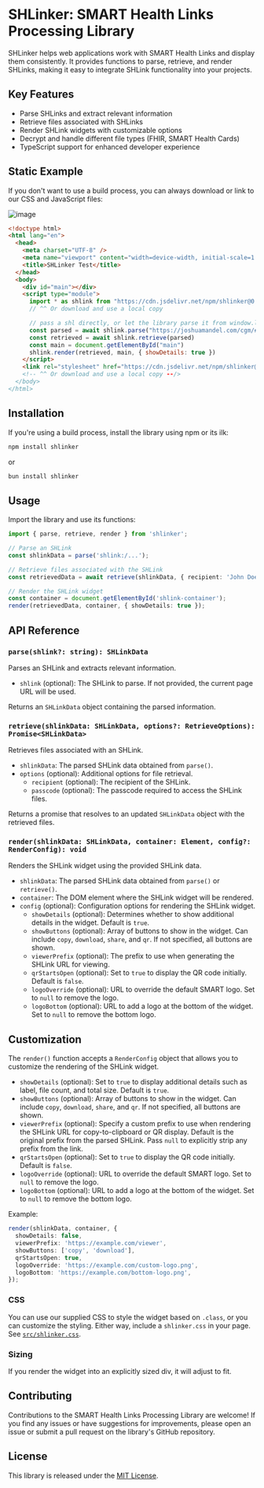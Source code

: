 # SHLinker: SMART Health Links Processing Library

SHLinker helps web applications work with SMART Health Links and display them consistently. It provides functions to parse, retrieve, and render SHLinks, making it easy to integrate SHLink functionality into your projects.

## Key Features

- Parse SHLinks and extract relevant information
- Retrieve files associated with SHLinks
- Render SHLink widgets with customizable options
- Decrypt and handle different file types (FHIR, SMART Health Cards)
- TypeScript support for enhanced developer experience

## Static Example

If you don't want to use a build process, you can always download or link to our CSS and JavaScript files:

![image](https://github.com/jmandel/shlinker/assets/313089/b7fb7273-d23f-4c39-a292-ec7511c0302d)

```html
<!doctype html>
<html lang="en">
  <head>
    <meta charset="UTF-8" />
    <meta name="viewport" content="width=device-width, initial-scale=1.0" />
    <title>SHLinker Test</title>
  </head>
  <body>
    <div id="main"></div>
    <script type="module">
      import * as shlink from "https://cdn.jsdelivr.net/npm/shlinker@0.2.1/dist/shlinker.js";
      // ^^ Or download and use a local copy

      // pass a shl directly, or let the library parse it from window.location
      const parsed = await shlink.parse("https://joshuamandel.com/cgm/#shlink:/eyJ1cmwiOiJodHRwczovL2pvc2h1YW1hbmRlbC5jb20vY2dtL3NobC8xMjBkYXlfYWdwX2J1bmRsZV91bmd1ZXNzYWJsZV9zaGxfaWQwMDAwMDAwIiwiZmxhZyI6IkxVIiwia2V5IjoiYWdwX29ic191bmd1ZXNzYWJsZV9yYW5kb21fa2V5MDAwMDAwMDAwMDAwMCIsImxhYmVsIjoiSm9zaCdzIENHTSBEYXRhIn0");
      const retrieved = await shlink.retrieve(parsed)
      const main = document.getElementById("main")
      shlink.render(retrieved, main, { showDetails: true })
    </script>
    <link rel="stylesheet" href="https://cdn.jsdelivr.net/npm/shlinker@0.2.1/dist/shlinker.css" />
    <!-- ^^ Or download and use a local copy --/>
  </body>
</html>
```

## Installation

If you're using a build process, install the library using npm or its ilk:

```bash
npm install shlinker
```

or

```bash
bun install shlinker
```

## Usage

Import the library and use its functions:

```typescript
import { parse, retrieve, render } from 'shlinker';

// Parse an SHLink
const shlinkData = parse('shlink:/...');

// Retrieve files associated with the SHLink
const retrievedData = await retrieve(shlinkData, { recipient: 'John Doe' });

// Render the SHLink widget
const container = document.getElementById('shlink-container');
render(retrievedData, container, { showDetails: true });
```

## API Reference

### `parse(shlink?: string): SHLinkData`

Parses an SHLink and extracts relevant information.

- `shlink` (optional): The SHLink to parse. If not provided, the current page URL will be used.

Returns an `SHLinkData` object containing the parsed information.

### `retrieve(shlinkData: SHLinkData, options?: RetrieveOptions): Promise<SHLinkData>`

Retrieves files associated with an SHLink.

- `shlinkData`: The parsed SHLink data obtained from `parse()`.
- `options` (optional): Additional options for file retrieval.
  - `recipient` (optional): The recipient of the SHLink.
  - `passcode` (optional): The passcode required to access the SHLink files.

Returns a promise that resolves to an updated `SHLinkData` object with the retrieved files.

### `render(shlinkData: SHLinkData, container: Element, config?: RenderConfig): void`

Renders the SHLink widget using the provided SHLink data.

- `shlinkData`: The parsed SHLink data obtained from `parse()` or `retrieve()`.
- `container`: The DOM element where the SHLink widget will be rendered.
- `config` (optional): Configuration options for rendering the SHLink widget.
  - `showDetails` (optional): Determines whether to show additional details in the widget. Default is `true`.
  - `showButtons` (optional): Array of buttons to show in the widget. Can include `copy`, `download`, `share`, and `qr`. If not specified, all buttons are shown.
  - `viewerPrefix` (optional): The prefix to use when generating the SHLink URL for viewing.
  - `qrStartsOpen` (optional): Set to `true` to display the QR code initially. Default is `false`.
  - `logoOverride` (optional): URL to override the default SMART logo. Set to `null` to remove the logo.
  - `logoBottom` (optional): URL to add a logo at the bottom of the widget. Set to `null` to remove the bottom logo.

## Customization

The `render()` function accepts a `RenderConfig` object that allows you to customize the rendering of the SHLink widget.

- `showDetails` (optional): Set to `true` to display additional details such as label, file count, and total size. Default is `true`.
- `showButtons` (optional): Array of buttons to show in the widget. Can include `copy`, `download`, `share`, and `qr`. If not specified, all buttons are shown.
- `viewerPrefix` (optional): Specify a custom prefix to use when rendering the SHLink URL for copy-to-clipboard or QR display. Default is the original prefix from the parsed SHLink. Pass `null` to explicitly strip any prefix from the link.
- `qrStartsOpen` (optional): Set to `true` to display the QR code initially. Default is `false`.
- `logoOverride` (optional): URL to override the default SMART logo. Set to `null` to remove the logo.
- `logoBottom` (optional): URL to add a logo at the bottom of the widget. Set to `null` to remove the bottom logo.

Example:

```typescript
render(shlinkData, container, {
  showDetails: false,
  viewerPrefix: 'https://example.com/viewer',
  showButtons: ['copy', 'download'],
  qrStartsOpen: true,
  logoOverride: 'https://example.com/custom-logo.png',
  logoBottom: 'https://example.com/bottom-logo.png',
});
```

### CSS

You can use our supplied CSS to style the widget based on `.class`, or you can customize the styling. Either way, include a `shlinker.css` in your page. See [`src/shlinker.css`](./src/shlinker.css).

### Sizing

If you render the widget into an explicitly sized div, it will adjust to fit.

## Contributing

Contributions to the SMART Health Links Processing Library are welcome! If you find any issues or have suggestions for improvements, please open an issue or submit a pull request on the library's GitHub repository.

## License

This library is released under the [MIT License](https://opensource.org/licenses/MIT).